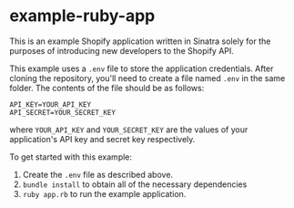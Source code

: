 # example-ruby-app

This is an example Shopify application written in Sinatra solely for the purposes of introducing new developers to the Shopify API.

This example uses a `.env` file to store the application credentials. After cloning the repository, you'll need to create a file named `.env` in the same folder. The contents of the file should be as follows:
```
API_KEY=YOUR_API_KEY
API_SECRET=YOUR_SECRET_KEY
```

where `YOUR_API_KEY` and `YOUR_SECRET_KEY` are the values of your application's API key and secret key respectively.

To get started with this example:

1. Create the `.env` file as described above.
2. `bundle install` to obtain all of the necessary dependencies
3. `ruby app.rb` to run the example application.
